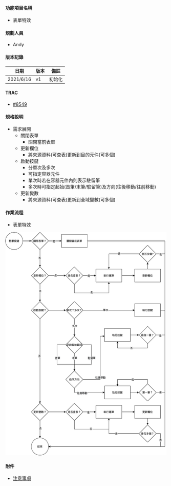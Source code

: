 #### <div id="item">功能項目名稱</div>
  * 表單特效

#### <div id="user">規劃人員</div>
  * Andy

#### <div id="version">版本記錄</div>
  |日期|版本|備註|
  |---|---|---|
  |2021/6/16|v1|初始化|

#### <div id="trac">TRAC</div>
  * [#8549](http://trac.uneec.com/trac/neco/ticket/8549)

#### <div id="specification">規格說明</div>
  * 需求展開
    * 關閉表單
      * 關閉當前表單
    * 更新欄位
      * 將來源資料(可查表)更新到目的元件(可多個)
    * 啟動按鍵
      * 分單次及多次
      * 可指定容器元件
      * 單次時若在容器元件內則表示駐留筆
      * 多次時可指定起始(首筆/末筆/駐留筆)及方向(往後移動/往前移動)
    * 更新變數
      * 將來源資料(可查表)更新到全域變數(可多個)

#### <div id="workflow">作業流程</div>

  * 表單特效
  
  ![form effect](./image/workflow_form_effect.png)

#### <div id="attachment">附件</div>
  * [注意事項](Warning.md)
